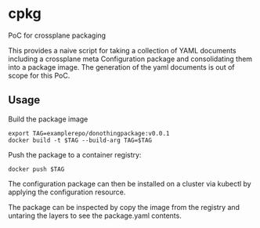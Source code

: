 # cpkg
PoC for crossplane packaging 

This provides a naive script for taking a collection of YAML documents including a crossplane meta Configuration package and consolidating them into a package image.
The generation of the yaml documents is out of scope for this PoC. 

## Usage

Build the package image
```
export TAG=examplerepo/donothingpackage:v0.0.1
docker build -t $TAG --build-arg TAG=$TAG
```

Push the package to a container registry:

```
docker push $TAG
```

The configuration package can then be installed on a cluster via kubectl by applying the configuration resource.

The package can be inspected by copy the image from the registry and untaring the layers to see the package.yaml contents. 
